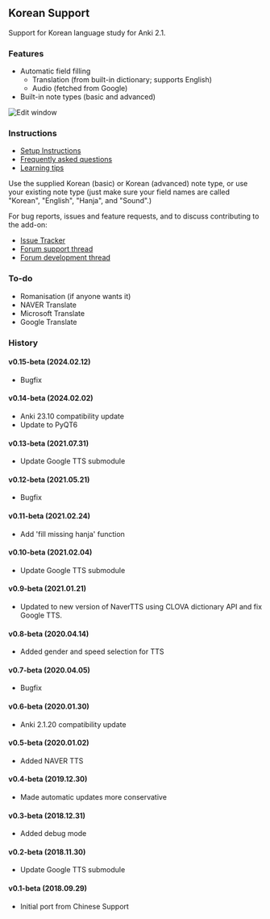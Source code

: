 ## Korean Support

Support for Korean language study for Anki 2.1.

### Features

* Automatic field filling
  * Translation (from built-in dictionary; supports English)
  * Audio (fetched from Google)
* Built-in note types (basic and advanced)

![Edit window](https://raw.githubusercontent.com/scottgigante/korean-support/master/edit_window_demo.png)

### Instructions

* [Setup Instructions](https://github.com/scottgigante/korean-support/wiki/Setup-Instructions)
* [Frequently asked questions](https://github.com/scottgigante/korean-support/wiki/Frequently-asked-questions)
* [Learning tips](https://github.com/scottgigante/korean-support/wiki/Learning-Tips)

Use the supplied Korean (basic) or Korean (advanced) note type, or use your existing note type (just make sure your field names are called "Korean", "English", "Hanja", and "Sound".)

For bug reports, issues and feature requests, and to discuss contributing to the add-on:
* [Issue Tracker](https://github.com/scottgigante/korean-support/issues)
* [Forum support thread](https://anki.tenderapp.com/discussions/add-ons/22781-korean-support-add-on)
* [Forum development thread](https://anki.tenderapp.com/discussions/add-ons/22783-korean-support-add-on-development)

### To-do

* Romanisation (if anyone wants it)
* NAVER Translate
* Microsoft Translate
* Google Translate

### History

#### v0.15-beta (2024.02.12)
* Bugfix

#### v0.14-beta (2024.02.02)
* Anki 23.10 compatibility update
* Update to PyQT6

#### v0.13-beta (2021.07.31)
* Update Google TTS submodule

#### v0.12-beta (2021.05.21)
* Bugfix

#### v0.11-beta (2021.02.24)
* Add 'fill missing hanja' function

#### v0.10-beta (2021.02.04)
* Update Google TTS submodule

#### v0.9-beta (2021.01.21)
* Updated to new version of NaverTTS using CLOVA dictionary API and fix Google TTS.

#### v0.8-beta (2020.04.14)
* Added gender and speed selection for TTS

#### v0.7-beta (2020.04.05)
* Bugfix

#### v0.6-beta (2020.01.30)
* Anki 2.1.20 compatibility update

#### v0.5-beta (2020.01.02)
* Added NAVER TTS

#### v0.4-beta (2019.12.30)
* Made automatic updates more conservative

#### v0.3-beta (2018.12.31)
* Added debug mode

#### v0.2-beta (2018.11.30)
* Update Google TTS submodule

#### v0.1-beta (2018.09.29)
* Initial port from Chinese Support
